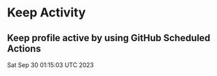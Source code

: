 # Keep Activity 
Keep profile active by using GitHub Scheduled Actions
--- 
Sat Sep 30 01:15:03 UTC 2023